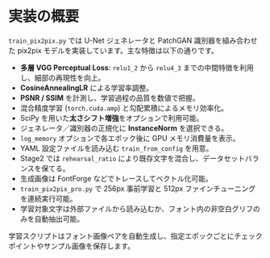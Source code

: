 # 実装の概要

`train_pix2pix.py` では U-Net ジェネレータと PatchGAN 識別器を組み合わせた pix2pix モデルを実装しています。主な特徴は以下の通りです。

- **多層 VGG Perceptual Loss**: `relu1_2` から `relu4_3` までの中間特徴を利用し、細部の再現性を向上。
- **CosineAnnealingLR** による学習率調整。
- **PSNR / SSIM** を計測し、学習過程の品質を数値で把握。
- 混合精度学習 (`torch.cuda.amp`) と勾配累積によるメモリ効率化。
- SciPy を用いた**太さシフト増強**をオプションで利用可能。
- ジェネレータ／識別器の正規化に **InstanceNorm** を選択できる。
- `log_memory` オプションで各エポック後に GPU メモリ消費量を表示。
- YAML 設定ファイルを読み込む `train_from_config` を用意。
- Stage2 では `rehearsal_ratio` により既存文字を混合し、データセットバランスを保てる。
- 生成画像は FontForge などでトレースしてベクトル化可能。
- `train_pix2pix_pro.py` で 256px 事前学習と 512px ファインチューニングを連続実行可能。
- 学習対象文字は外部ファイルから読み込むか、フォント内の非空白グリフのみを自動抽出可能。

学習スクリプトはフォント画像ペアを自動生成し、指定エポックごとにチェックポイントやサンプル画像を保存します。
